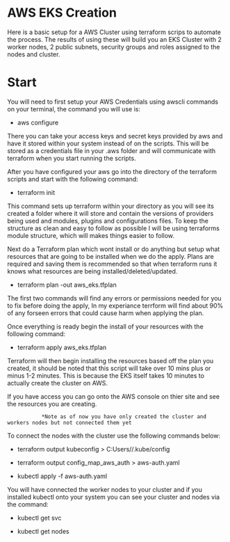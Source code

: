 # AWS EKS Creation
Here is a basic setup for a AWS Cluster using terraform scrips to automate the process. The results of using these will build you an EKS Cluster with 2 worker nodes, 2 public subnets, security groups and roles assigned to the nodes and cluster.

# Start
You will need to first setup your AWS Credentials using awscli commands on your terminal, the command you will use is:
* aws configure

There you can take your access keys and secret keys provided by aws and have it stored within your system instead of on the scripts. This will be stored as a credentials file in your .aws folder and will communicate with terraform when you start running the scripts. 

After you have configured your aws go into the directory of the terraform scripts and start with the following command:

* terraform init

This command sets up terraform within your directory as you will see its created a folder where it will store and contain the versions of providers being used and modules, plugins and configurations files. To keep the structure as clean and easy to follow as possible I will be using terraforms module structure, which will makes things easier to follow.  

Next do a Terraform plan which wont install or do anything but setup what resources that are going to be installed when we do the apply. Plans are required and saving them is recommended so that when terraform runs it knows what resources are being installed/deleted/updated.

* terraform plan -out aws_eks.tfplan

The first two commands will find any errors or permissions needed for you to fix before doing the apply, In my experiance terrform will find about 90% of any forseen errors that could cause harm when applying the plan. 

Once everything is ready begin the install of your resources with the following command: 

* terraform apply aws_eks.tfplan

Terraform will then begin installing the resources based off the plan you created, it should be noted that this script will take over 10 mins plus or minus 1-2 minutes. This is because the EKS itself takes 10 minutes to actually create the cluster on AWS. 

If you have access you can go onto the AWS console on thier site and see the resources you are creating. 

               *Note as of now you have only created the cluster and workers nodes but not connected them yet
To connect the nodes with the cluster use the following commands below: 
 * terraform output kubeconfig > C:Users/<profile here>/.kube/config
 
 * terraform output config_map_aws_auth > aws-auth.yaml
 
 * kubectl apply -f aws-auth.yaml

You will have connected the worker nodes to your cluster and if you installed kubectl onto your system you can see your cluster and nodes via the command:
 
 * kubectl get svc 
 
 * kubectl get nodes
  
  
  
